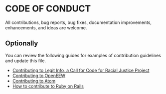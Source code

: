 # CODE OF CONDUCT
All contributions, bug reports, bug fixes, documentation improvements, enhancements, and ideas are welcome.

## Optionally

You can review the following guides for examples of contribution guidelines and update this file.

- [Contributing to Legit Info, a Call for Code for Racial Justice Project](https://github.com/Call-for-Code-for-Racial-Justice/Legit-Info/blob/main/CONTRIBUTING.md)
- [Contributing to OpenEEW](https://github.com/openeew/openeew/blob/master/CONTRIBUTING.md)
- [Contributing to Atom](https://github.com/atom/atom/blob/master/CONTRIBUTING.md)
- [How to contribute to Ruby on Rails](https://github.com/rails/rails/blob/main/CONTRIBUTING.md)
